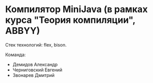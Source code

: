 # Компилятор MiniJava (в рамках курса "Теория компиляции", ABBYY)

Стек технологий: flex, bison.

Команда:
- Демидов Александр
- Черниговский Евгений
- Звонарев Дмитрий

